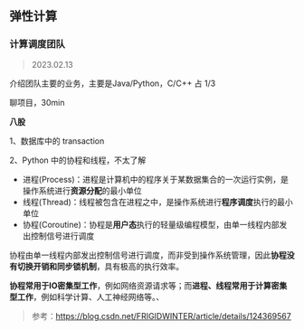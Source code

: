 ## 弹性计算

### 计算调度团队

> 2023.02.13

介绍团队主要的业务，主要是Java/Python，C/C++ 占 1/3 

聊项目，30min

**八股**

1、数据库中的 transaction

2、Python 中的协程和线程，不太了解

- 进程(Process)：进程是计算机中的程序关于某数据集合的一次运行实例，是操作系统进行**资源分配**的最小单位
- 线程(Thread)：线程被包含在进程之中，是操作系统进行**程序调度**执行的最小单位
- 协程(Coroutine)：协程是**用户态**执行的轻量级编程模型，由单一线程内部发出控制信号进行调度

协程由单一线程内部发出控制信号进行调度，而非受到操作系统管理，因此**协程没有切换开销和同步锁机制**，具有极高的执行效率。

**协程常用于IO密集型工作**，例如网络资源请求等；而**进程、线程常用于计算密集型工作**，例如科学计算、人工神经网络等。、

> 参考：https://blog.csdn.net/FRIGIDWINTER/article/details/124369567




